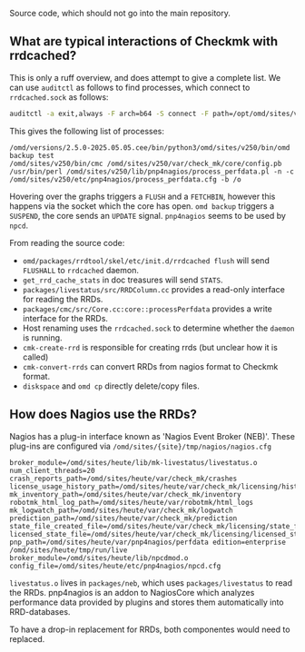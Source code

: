 Source code, which should not go into the main repository.

## What are typical interactions of Checkmk with rrdcached?

This is only a ruff overview, and does attempt to give a complete list.
We can use `auditctl` as follows to find processes, which connect to `rrdcached.sock` as follows:

```sh
auditctl -a exit,always -F arch=b64 -S connect -F path=/opt/omd/sites/v250/tmp/run/rrdcached.sock -k test_audit_final
```

This gives the following list of processes:
```
/omd/versions/2.5.0-2025.05.05.cee/bin/python3/omd/sites/v250/bin/omd backup test
/omd/sites/v250/bin/cmc /omd/sites/v250/var/check_mk/core/config.pb
/usr/bin/perl /omd/sites/v250/lib/pnp4nagios/process_perfdata.pl -n -c /omd/sites/v250/etc/pnp4nagios/process_perfdata.cfg -b /o
```

Hovering over the graphs triggers a `FLUSH` and a `FETCHBIN`, however this happens via the socket which the core has open.
`omd backup` triggers a `SUSPEND`, the core sends an `UPDATE` signal.
`pnp4nagios` seems to be used by `npcd`.

From reading the source code:

* `omd/packages/rrdtool/skel/etc/init.d/rrdcached flush` will send `FLUSHALL` to `rrdcached` daemon. 
* `get_rrd_cache_stats` in doc treasures will send `STATS`.
* `packages/livestatus/src/RRDColumn.cc` provides a read-only interface for reading the RRDs.
* `packages/cmc/src/Core.cc:core::processPerfdata` provides a write interface for the RRDs.
* Host renaming uses the `rrdcached.sock` to determine whether the `daemon` is running.
* `cmk-create-rrd` is responsible for creating rrds (but unclear how it is called)
* `cmk-convert-rrds` can convert RRDs from nagios format to Checkmk format.
* `diskspace` and `omd cp` directly delete/copy files.

## How does Nagios use the RRDs?

Nagios has a plug-in interface known as 'Nagios Event Broker (NEB)'.
These plug-ins are configured via `/omd/sites/{site}/tmp/nagios/nagios.cfg`

```
broker_module=/omd/sites/heute/lib/mk-livestatus/livestatus.o num_client_threads=20 crash_reports_path=/omd/sites/heute/var/check_mk/crashes license_usage_history_path=/omd/sites/heute/var/check_mk/licensing/history.json mk_inventory_path=/omd/sites/heute/var/check_mk/inventory robotmk_html_log_path=/omd/sites/heute/var/robotmk/html_logs mk_logwatch_path=/omd/sites/heute/var/check_mk/logwatch prediction_path=/omd/sites/heute/var/check_mk/prediction state_file_created_file=/omd/sites/heute/var/check_mk/licensing/state_file_created licensed_state_file=/omd/sites/heute/var/check_mk/licensing/licensed_state pnp_path=/omd/sites/heute/var/pnp4nagios/perfdata edition=enterprise /omd/sites/heute/tmp/run/live
broker_module=/omd/sites/heute/lib/npcdmod.o config_file=/omd/sites/heute/etc/pnp4nagios/npcd.cfg
```

`livestatus.o` lives in `packages/neb`, which uses `packages/livestatus` to read the RRDs.
pnp4nagios is an addon to NagiosCore which analyzes performance data provided by plugins and stores them automatically into RRD-databases.

To have a drop-in replacement for RRDs, both componentes would need to replaced.
